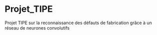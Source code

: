 # Projet_TIPE
Projet TIPE sur la reconnaissance des défauts de fabrication grâce à un réseau de neurones convolutifs
